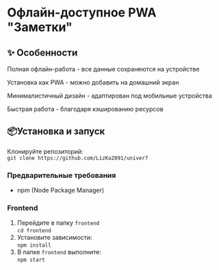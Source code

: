 # Офлайн-доступное PWA "Заметки"
## ✨ Особенности
Полная офлайн-работа - все данные сохраняются на устройстве

Установка как PWA - можно добавить на домашний экран

Минималистичный дизайн - адаптирован под мобильные устройства

Быстрая работа - благодаря кэшированию ресурсов
## 📦Установка и запуск
Клонируйте репозиторий: <br />
`git clone https://github.com/LizKa2091/univer7` <br />
### Предварительные требования
- npm (Node Package Manager)
### Frontend
1. Перейдите в папку `frontend` <br />
`cd frontend` <br />
2. Установите зависимости: <br />
`npm install` <br />
3. В папке `frontend` выполните: <br />
`npm start`